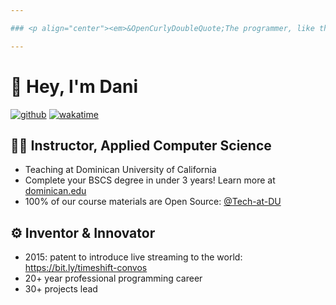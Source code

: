 ```yaml
---

### <p align="center"><em>&OpenCurlyDoubleQuote;The programmer, like the poet, works only slightly removed from pure thought-stuff. He builds his castles in the air, from air, creating by exertion of the imagination. Few media of creation are so flexible, so easy to polish and rework, so readily capable of realizing grand conceptual structures.&CloseCurlyDoubleQuote;</em><br>💬 Frederick P. Brooks</p>

---
```


# 👋 Hey, I'm Dani
[![github](https://img.shields.io/github/followers/droxey?logo=github&style=flat)](https://github.com/droxey?tab=followers)
[![wakatime](https://wakatime.com/badge/user/fc0b994f-1296-4c11-84d2-ef002f08d9be.svg?style=flat)](https://wakatime.com/@fc0b994f-1296-4c11-84d2-ef002f08d9be)

## 👩‍🏫 Instructor, Applied Computer Science
- Teaching at Dominican University of California
- Complete your BSCS degree in under 3 years! Learn more at [dominican.edu](dominican.edu)
- 100% of our course materials are Open Source: [@Tech-at-DU](https://github.com/tech-at-DU)

## :gear: Inventor & Innovator
- 2015: patent to introduce live streaming to the world: <https://bit.ly/timeshift-convos>
- 20+ year professional programming career
- 30+ projects lead
